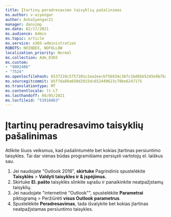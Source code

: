 ```yaml
---
title: Įtartinų peradresavimo taisyklių pašalinimas
ms.author: v-aiyengar
author: AshaIyengar21
manager: dansimp
ms.date: 02/17/2021
ms.audience: Admin
ms.topic: article
ms.service: o365-administration
ROBOTS: NOINDEX, NOFOLLOW
localization_priority: Normal
ms.collection: Adm_O365
ms.custom:
- "9002486"
- "7524"
ms.openlocfilehash: 6537210c5757201c2ea2eecbf56934c36fc1bd6bb5245e9b7ba3c445f88d7dbe
ms.sourcegitcommit: b5f7da89a650d2915dc652449623c78be6247175
ms.translationtype: MT
ms.contentlocale: lt-LT
ms.lasthandoff: 08/05/2021
ms.locfileid: "53916063"
---
```

# <a name="remove-suspicious-forwarding-rules"></a>Įtartinų peradresavimo taisyklių pašalinimas

Atlikite šiuos veiksmus, kad pašalintumėte bet kokias įtartinas persiuntimo taisykles. Tai dar vienas būdas programišiams persiųsti vartotojų el. laiškus sau.

1. Jei naudojate "Outlook 2016", **skirtuke** Pagrindinis spustelėkite **Taisyklės**  >  **Valdyti taisykles ir & įspėjimus.** 
1. Skirtuke **El. pašto** taisyklės slinkite sąrašu ir panaikinkite neatpažįstamų taisyklių.
1. Jei naudojate "internetinė "Outlook"", spustelėkite **Parametrai** piktogramą > Peržiūrėti **visus Outlook parametrus**.
1. Spustelėkite **Peradresavimas**, tada išvalykite bet kokias įtartinas neatpažįstamas persiuntimo taisykles.
